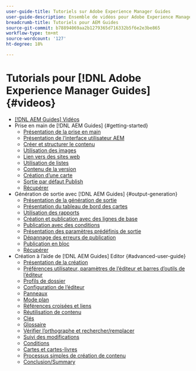 ```yaml
---
user-guide-title: Tutoriels sur Adobe Experience Manager Guides
user-guide-description: Ensemble de vidéos pour Adobe Experience Manager Guides.
breadcrumb-title: Tutoriels pour AEM Guides
source-git-commit: b78894069aa2b1279365d716332b5f6e2e3be865
workflow-type: tm+mt
source-wordcount: '127'
ht-degree: 18%

---
```



# Tutorials pour [!DNL Adobe Experience Manager Guides] {#videos}

+ [[!DNL AEM Guides] Vidéos](overview.md)
+ Prise en main de [!DNL AEM Guides] {#getting-started}
   + [Présentation de la prise en main](./course-1/overview.md)
   + [Présentation de l’interface utilisateur AEM](./course-1/understanding-the-aem-user-interface.md)
   + [Créer et structurer le contenu](./course-1/creating-and-structuring-content.md)
   + [Utilisation des images](./course-1/working-with-images.md)
   + [Lien vers des sites web](./course-1/linking-to-websites.md)
   + [Utilisation de listes](./course-1/working-with-lists.md)
   + [Contenu de la version](./course-1/versioning-content.md)
   + [Création d’une carte](./course-1/creating-a-map.md)
   + [Sortie par défaut Publish](./course-1/publishing-default-output.md)
   + [Récupérer](./course-1/recap.md)
+ Génération de sortie avec [!DNL AEM Guides] {#output-generation}
   + [Présentation de la génération de sortie](./course-2/overview.md)
   + [Présentation du tableau de bord des cartes](./course-2/introduction-to-the-map-dashboard.md)
   + [Utilisation des rapports](./course-2/working-with-reports.md)
   + [Création et publication avec des lignes de base](./course-2/creating-and-publishing-with-baselines.md)
   + [Publication avec des conditions](./course-2/publishing-with-conditions.md)
   + [Présentation des paramètres prédéfinis de sortie](./course-2/output-presets.md)
   + [Dépannage des erreurs de publication](./course-2/troubleshooting-publishing-errors.md)
   + [Publication en bloc](./course-2/bulk-publishing.md)
   + [Récupérer](./course-2/recap.md)
+ Création à l’aide de [!DNL AEM Guides] Editor {#advanced-user-guide}
   + [Présentation de la création](./course-3/overview.md)
   + [Préférences utilisateur, paramètres de l’éditeur et barres d’outils de l’éditeur](./course-3/user-settings-preferences-toolbars.md)
   + [Profils de dossier](./course-3/folder-profiles.md)
   + [Configuration de l’éditeur](./course-3/editor-configuration.md)
   + [Panneaux](./course-3/panels.md)
   + [Mode plan](./course-3/outline-view.md)
   + [Références croisées et liens](./course-3/cross-references-and-links.md)
   + [Réutilisation de contenu](./course-3/content-reuse.md)
   + [Clés](./course-3/keys.md)
   + [Glossaire](./course-3/glossary.md)
   + [Vérifier l’orthographe et rechercher/remplacer](./course-3/spell-check.md)
   + [Suivi des modifications](./course-3/track-changes.md)
   + [Conditions](./course-3/conditions.md)
   + [Cartes et cartes-livres](./course-3/maps-and-bookmaps.md)
   + [Processus simples de création de contenu](./course-3/simple-content-creation-workflows.md)
   + [Conclusion/Summary](./course-3/recap.md)